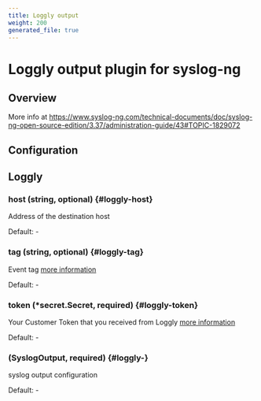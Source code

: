 ```yaml
---
title: Loggly output
weight: 200
generated_file: true
---
```


# Loggly output plugin for syslog-ng
## Overview
 More info at https://www.syslog-ng.com/technical-documents/doc/syslog-ng-open-source-edition/3.37/administration-guide/43#TOPIC-1829072

## Configuration
## Loggly

### host (string, optional) {#loggly-host}

Address of the destination host 

Default: -

### tag (string, optional) {#loggly-tag}

Event tag [more information](https://documentation.solarwinds.com/en/success_center/loggly/content/admin/tags.htm) 

Default: -

### token (*secret.Secret, required) {#loggly-token}

Your Customer Token that you received from Loggly [more information](https://www.syslog-ng.com/technical-documents/doc/syslog-ng-open-source-edition/3.37/administration-guide/43#loggly-option-token) 

Default: -

###  (SyslogOutput, required) {#loggly-}

syslog output configuration 

Default: -


